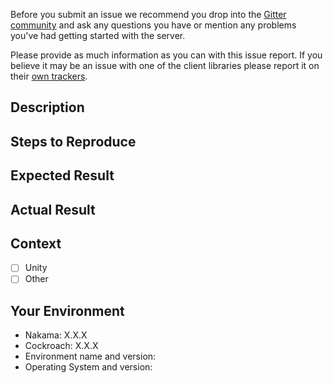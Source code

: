 Before you submit an issue we recommend you drop into the [Gitter community](https://gitter.im/heroiclabs/nakama) and ask any questions you have or mention any problems you've had getting started with the server.

Please provide as much information as you can with this issue report. If you believe it may be an issue with one of the client libraries please report it on their [own trackers](https://github.com/heroiclabs?utf8=%E2%9C%93&q=nakama%20AND%20sdk&type=&language=).

## Description
<!--- Example: Error thrown when Unity client fetches a user's friends. -->

## Steps to Reproduce
<!---
Example:
1. Register a new user
2. Connect to server socket
3. Send message to fetch current user's friends
4. Errors reported to client and in server logs
-->

## Expected Result
<!--- Example: No error is thrown and results are returned by server. -->

## Actual Result
<!--- Example: Error is thrown with stacktrace in logs. -->

## Context
<!-- Which client did you use? -->
- [ ] Unity
- [ ] Other

## Your Environment
<!---
`nakama --version` will show the version of the server.
`cockroach --version` will show the version of the Cockroach database server.
Use `nakama doctor` to collect diagnostics on the server and environment and submit it with your report if possible.
-->
- Nakama: X.X.X
- Cockroach: X.X.X
- Environment name and version:
- Operating System and version:
